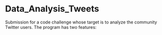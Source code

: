 # Data_Analysis_Tweets
Submission for a code challenge whose target is to analyze the community Twitter users. The program has two features:
